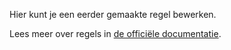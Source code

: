 Hier kunt je een eerder gemaakte regel bewerken.

Lees meer over regels in [de officiële documentatie](https://firefly-iii.readthedocs.io/en/latest/advanced/rules.html).